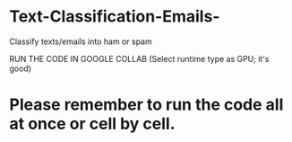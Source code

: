 # Text-Classification-Emails-
Classify texts/emails into ham or spam

RUN THE CODE IN GOOGLE COLLAB (Select runtime type as GPU; it's good)
# Please remember to run the code all at once or cell by cell.
